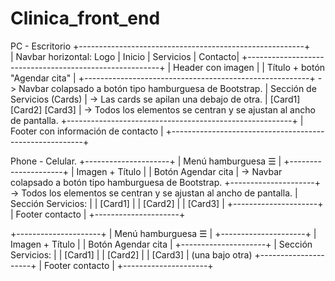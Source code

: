 # Clinica_front_end
PC - Escritorio
+--------------------------------------------------------+        
| Navbar horizontal: Logo | Inicio | Servicios | Contacto|
+--------------------------------------------------------+
|                    Header con imagen                   |
|           Título + botón "Agendar cita"                |
+--------------------------------------------------------+       -> Navbar colapsado a botón tipo hamburguesa de Bootstrap.
|             Sección de Servicios (Cards)               |       -> Las cards se apilan una debajo de otra.
|           [Card1]     [Card2]     [Card3]              |       -> Todos los elementos se centran y se ajustan al ancho de pantalla.
+--------------------------------------------------------+
|             Footer con información de contacto         |
+--------------------------------------------------------+

Phone - Celular.
+---------------------+
| Menú hamburguesa ☰  |
+---------------------+
| Imagen + Título     |
| Botón Agendar cita  |   -> Navbar colapsado a botón tipo hamburguesa de Bootstrap.
+---------------------+   -> Todos los elementos se centran y se ajustan al ancho de pantalla.
| Sección Servicios:  |
| [Card1]             |
| [Card2]             |
| [Card3]             | 
+---------------------+
| Footer contacto     |
+---------------------+

+---------------------+
| Menú hamburguesa ☰  |
+---------------------+
| Imagen + Título     |
| Botón Agendar cita  |
+---------------------+
| Sección Servicios:  |
| [Card1]             |
| [Card2]             |
| [Card3]             | (una bajo otra)
+---------------------+
| Footer contacto     |
+---------------------+

